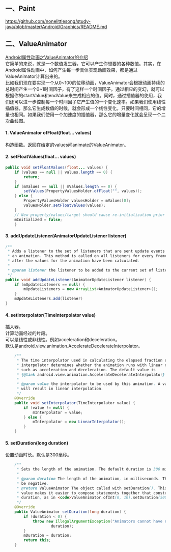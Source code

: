 
## 一、Paint
https://github.com/nonelittlesong/study-java/blob/master/Android/Graphics/README.md  

## 二、ValueAnimator
[Android属性动画之ValueAnimator的介绍](https://www.cnblogs.com/huolongluo/p/6792362.html)  
它简单的来说，就是一个数值发生器，它可以产生你想要的各种数值。其实，在Android属性动画中，如何产生每一步具体实现动画效果，都是通过ValueAnimator计算出来的。  
比如我们现在要实现一个从0\~100的位移动画，ValueAnimator会根据动画持续的总时间产生一个0\~1时间因子，有了这样一个时间因子。通过相应的变幻，就可以根据你的startValue和endValue来生成相应的值。同时，通过插值器的使用，我们还可以进一步控制每一个时间因子它产生值的一个变化速率。如果我们使用线性插值器，那么它生成数值的时候，就会形成一个线性变化，只要时间相同，它的增量也相同。如果我们使用一个加速度的插值器，那么它的增量变化就会呈现一个二次曲线图。  
#### 1. ValueAnimator ofFloat(float... values)
构造函数。返回在给定的values间animate的ValueAnimator。
#### 2. setFloatValues(float... values)
```java
public void setFloatValues(float... values) {
    if (values == null || values.length == 0) {
        return;
    }
    if (mValues == null || mValues.length == 0) {
        setValues(PropertyValuesHolder.ofFloat("", values));
    } else {
        PropertyValuesHolder valuesHolder = mValues[0];
        valuesHolder.setFloatValues(values);
    }
    // New property/values/target should cause re-initialization prior to starting
    mInitialized = false;
    }
```
#### 3. addUpdateListener(AnimatorUpdateListener listener)
```java
/**
 * Adds a listener to the set of listeners that are sent update events through the life of
 * an animation. This method is called on all listeners for every frame of the animation, 
 * after the values for the animation have been calculated.
 *  
 * @param listener the listener to be added to the current set of listeners for this animation.
 */
public void addUpdateListener(AnimatorUpdateListener listener) {
    if (mUpdateListeners == null) {
        mUpdateListeners = new ArrayList<AnimatorUpdateListener>();
    }
    mUpdateListeners.add(listener)   
}
```
#### 4. setInterpolator(TimeInterpolator value)
插入器。  
计算动画经过的片段。  
可以是线性或非线性。例如acceleration和deceleration。  
默认是android.view.animation.AccelerateDecelerateInterpolator。  
```java
    /**
     * The time interpolator used in calculating the elapsed fraction of this animation. The
     * interpolator determines whether the animation runs with linear or non-linear motion,
     * such as acceleration and deceleration. The default value is
     * {@link android.view.animation.AccelerateDecelerateInterpolator}
     *
     * @param value the interpolator to be used by this animation. A value of <code>null</code>
     * will result in linear interpolation.
     */
    @Override
    public void setInterpolator(TimeInterpolator value) {
        if (value != null) {
            mInterpolator = value;
        } else {
            mInterpolator = new LinearInterpolator();
        }
    }
```
#### 5. setDuration(long duration)
设置动画时长。默认是300毫秒。
```java
    /**
     * Sets the length of the animation. The default duration is 300 milliseconds.
     *
     * @param duration The length of the animation, in milliseconds. This value cannot
     * be negative.
     * @return ValueAnimator The object called with setDuration(). This return
     * value makes it easier to compose statements together that construct and then set the
     * duration, as in <code>ValueAnimator.ofInt(0, 10).setDuration(500).start()</code>.
     */
    @Override
    public ValueAnimator setDuration(long duration) {
        if (duration < 0) {
            throw new IllegalArgumentException("Animators cannot have negative duration: " +
                    duration);
        }
        mDuration = duration;
        return this;
    }
```
